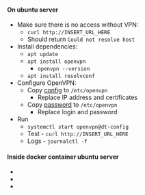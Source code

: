 #### On ubuntu server
* Make sure there is no access without VPN:
    * `curl http://INSERT_URL_HERE`
    * Should return `Could not resolve host`
* Install dependencies:
    * `apt update`
    * `apt install openvpn`
        * `openvpn --version`
    * `apt install resolvconf`
* Configure OpenVPN:
    * Copy [config](dt-config.conf) to `/etc/openvpn`
        * Replace IP address and certificates
    * Copy [password](passwd.conf) to `/etc/openvpn`
        * Replace login and password
* Run
    * `systemctl start openvpn@dt-config`
    * Test - `curl http://INSERT_URL_HERE`
    * Logs - `journalctl -f`
    
#### Inside docker container ubuntu server
* 
* 
* 
